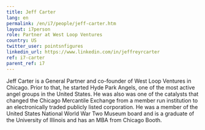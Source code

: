 ```yaml
---
title: Jeff Carter
lang: en
permalink: /en/i7/people/jeff-carter.htm
layout: i7person
role: Partner at West Loop Ventures
country: US
twitter_user: pointsnfigures 
linkedin_url: https://www.linkedin.com/in/jeffreyrcarter
ref: i7-carter
parent_ref: i7
---
```

Jeff Carter is a General Partner and co-founder of West Loop Ventures in Chicago. Prior to that, he started Hyde Park Angels, one of the most active angel groups in the United States. He was also was one of the catalysts that changed the Chicago Mercantile Exchange from a member run institution to an electronically traded publicly listed corporation. He was a member of the United States National World War Two Museum board and is a graduate of the University of Illinois and has an MBA from Chicago Booth.